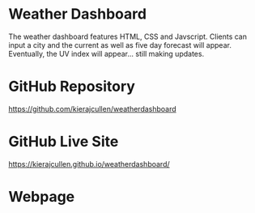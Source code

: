 # Weather Dashboard

The weather dashboard features HTML, CSS and Javscript. Clients can input a city and the current as well as five day forecast will appear. Eventually, the UV index will appear... still making updates.

# GitHub Repository

https://github.com/kierajcullen/weatherdashboard

# GitHub Live Site

https://kierajcullen.github.io/weatherdashboard/

# Webpage
